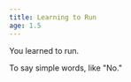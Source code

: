 ```yaml
---
title: Learning to Run
age: 1.5
---
```

You learned to run. <Mod stat="QUI"></Mod>

To say simple words, like "No." <Mod stat="COM"></Mod>
